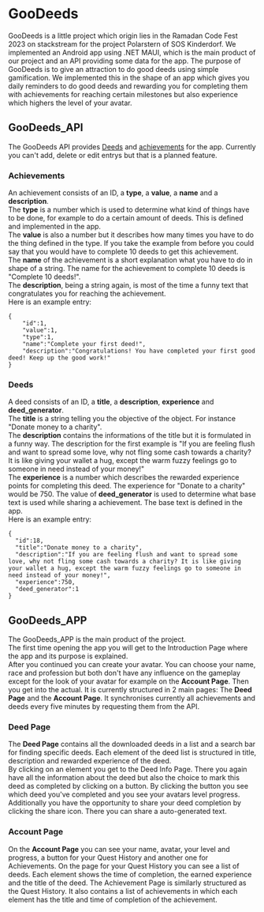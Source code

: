 # GooDeeds

GooDeeds is a little project which origin lies in the Ramadan Code Fest 2023 on stackstream for the project Polarstern of SOS Kinderdorf.
We implemented an Android app using .NET MAUI, which is the main product of our project and an API providing some data for the app.
The purpose of GooDeeds is to give an attraction to do good deeds using simple gamification. We implemented this in the shape of an app which gives you daily reminders to do good deeds and rewarding you for completing them with achievements for reaching certain milestones but also experience which highers the level of your avatar.

## GooDeeds_API

The GooDeeds API provides [Deeds](https://deedapi.thelooser.de/deed) and [achievements](https://deedapi.thelooser.de/achievement) for the app. Currently you can't add, delete or edit entrys but that is a planned feature.

### Achievements
An achievement consists of an ID, a **type**, a **value**, a **name** and a **description**.\
The **type** is a number which is used to determine what kind of things have to be done, for example to do a certain amount of deeds. This is defined and implemented in the app.\
The **value** is also a number but it describes how many times you have to do the thing defined in the type. If you take the example from before you could say that you would have to complete 10 deeds to get this achievement.\
The **name** of the achievement is a short explanation what you have to do in shape of a string. The name for the achievement to complete 10 deeds is "Complete 10 deeds!".\
The **description**, being a string again, is most of the time a funny text that congratulates you for reaching the achievement.\
Here is an example entry:
```
{
    "id":1,
    "value":1,
    "type":1,
    "name":"Complete your first deed!",
    "description":"Congratulations! You have completed your first good deed! Keep up the good work!"
}
```

### Deeds
A deed consists of an ID, a **title**, a **description**, **experience** and **deed_generator**.\
The **title** is a string telling you the objective of the object. For instance "Donate money to a charity".\
The **description** contains the informations of the title but it is formulated in a funny way. The description for the first example is "If you are feeling flush and want to spread some love, why not fling some cash towards a charity? It is like giving your wallet a hug, except the warm fuzzy feelings go to someone in need instead of your money!"\
The **experience** is a number which describes the rewarded experience points for completing this deed. The experience for "Donate to a charity" would be 750.
The value of **deed_generator** is used to determine what base text is used while sharing a achievement. The base text is defined in the app.\
Here is an example entry:
```
{
  "id":18,
  "title":"Donate money to a charity",
  "description":"If you are feeling flush and want to spread some love, why not fling some cash towards a charity? It is like giving your wallet a hug, except the warm fuzzy feelings go to someone in need instead of your money!",
  "experience":750,
  "deed_generator":1
}
```
## GooDeeds_APP
The GooDeeds_APP is the main product of the project.\
The first time opening the app you will get to the Introduction Page where the app and its purpose is explained.\
After you continued you can create your avatar. You can choose your name, race and profession but both don't have any influence on the gameplay except for the look of your avatar for example on the **Account Page**. Then you get into the actual.
It is currently structured in 2 main pages: The **Deed Page** and the **Account Page**. It synchronises currently all achievements and deeds every five minutes by requesting them from the API.
### Deed Page
The **Deed Page** contains all the downloaded deeds in a list and a search bar for finding specific deeds. Each element of the deed list is structured in title, description and rewarded experience of the deed.\
By clicking on an element you get to the Deed Info Page. There you again have all the information about the deed but also the choice to mark this deed as completed by clicking on a button. By clicking the button you see which deed you've completed and you see your avatars level progress.\
Additionally you have the opportunity to share your deed completion by clicking the share icon. There you can share a auto-generated text.
### Account Page
On the **Account Page** you can see your name, avatar, your level and progress, a button for your Quest History and another one for Achievements.
On the page for your Quest History you can see a list of deeds. Each element shows the time of completion, the earned experience and the title of the deed.
The Achievement Page is similarly structured as the Quest History. It also contains a list of achievements in which each element has the title and time of completion of the achievement.
